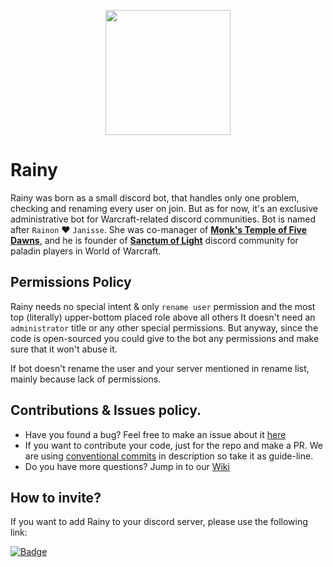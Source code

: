 <p align="center">
  <img src="https://user-images.githubusercontent.com/907696/221422670-61897db8-4bbc-4436-969f-bdc5cf194275.svg" width="200"/>
</p>

# Rainy

Rainy was born as a small discord bot, that handles only one problem, checking and renaming every user on join. But as for now, it's an exclusive administrative bot for Warcraft-related discord communities. Bot is named after `Rainon` ❤️ `Janisse`. She was co-manager of [**Monk's Temple of Five Dawns**,](https://discord.com/invite/fYSNb5U) and he is founder of [**Sanctum of Light**](https://discord.com/invite/sanctumoflight) discord community for paladin players in World of Warcraft.

## Permissions Policy

Rainy needs no special intent & only `rename user` permission and the most top (literally) upper-bottom placed role above all others It doesn't need an `administrator` title or any other special permissions. But anyway, since the code is open-sourced you could give to the bot any permissions and make sure that it won't abuse it.

If bot doesn't rename the user and your server mentioned in rename list, mainly because lack of permissions.

## Contributions & Issues policy.

- Have you found a bug? Feel free to make an issue about it [here](https://github.com/AlexZeDim/cmnw-oraculum/issues)
- If you want to contribute your code, just for the repo and make a PR. We are using [conventional commits](https://www.conventionalcommits.org/en/v1.0.0/) in description so take it as guide-line.
- Do you have more questions? Jump in to our [Wiki](https://github.com/AlexZeDim/rainy/wiki/)

## How to invite?

If you want to add Rainy to your discord server, please use the following link:

[![Badge]](https://discord.com/oauth2/authorize?client_id=760782052986978335&scope=bot)


<!---------------------------------[ Badges ]---------------------------------->

[Badge]: https://img.shields.io/badge/discord-INVITE-blue/Buttons?style=for-the-badge&labelColor=blue&color=blue&logoColor=white&logo=Discord
